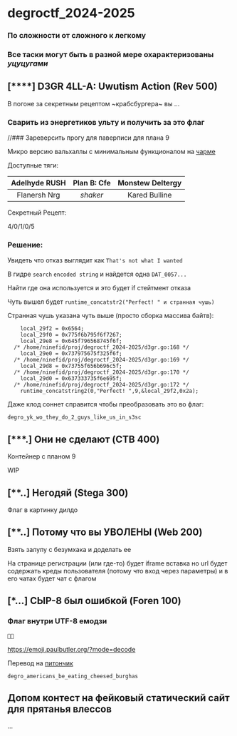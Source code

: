 # degroctf_2024-2025

### По сложности от сложного к легкому

### Все таски могут быть в разной мере охарактеризованы *уцуцугами*

## [****] D3GR 4LL-A: Uwutism Action (Rev 500)

В погоне за секретным рецептом ~крабсбургера~ вы ...

### Сварить из энергетиков ульту и получить за это флаг
//### Зареверсить прогу для паверписи для плана 9

Микро версию вальхаллы с минимальным функционалом на [чарме](https://github.com/charmbracelet/bubbletea)

Доступные тяги:

|Adelhyde RUSH|Plan B: Cfe|Monstew Deltergy|
|:-----------:|:---------:|:--------------:|
|Flanersh Nrg |*shaker*   |Kared Bulline   |

Секретный Рецепт:

4/0/1/0/5

### Решение:

Увидеть что отказ выглядит как `That's not what I wanted`

В гидре `search` `encoded string` и найдется одна `DAT_0057...`

Найти где она используется и это будет if стейтмент отказа

Чуть вышел будет `runtime_concatstr2("Perfect! " и странная чушь)`

Странная чушь указана чуть выше (просто сборка массива байтв):

```
    local_29f2 = 0x6564;
    local_29f0 = 0x775f6b795f6f7267;
    local_29e8 = 0x645f796568745f6f;
  /* /home/ninefid/proj/degroctf_2024-2025/d3gr.go:168 */
    local_29e0 = 0x737975675f325f6f;
  /* /home/ninefid/proj/degroctf_2024-2025/d3gr.go:169 */
    local_29d8 = 0x73755f656b696c5f;
  /* /home/ninefid/proj/degroctf_2024-2025/d3gr.go:170 */
    local_29d0 = 0x637333735f6e695f;
  /* /home/ninefid/proj/degroctf_2024-2025/d3gr.go:172 */
    runtime_concatstring2(0,"Perfect! ",9,&local_29f2,0x2a);
```

Даже клод соннет справится чтобы преобразовать это во флаг:

`degro_yk_wo_they_do_2_guys_like_us_in_s3sc`

## [***.] Они не сделают (CTB 400)

Контейнер с планом 9

WIP

## [**..] Негодяй (Stega 300)

Флаг в картинку дилдо

## [**..] Потому что вы УВОЛЕНЫ (Web 200)

Взять залупу с безумхака и доделать ее

На странице регистрации (или где-то) будет iframe вставка но url будет содержать креды пользователя (потому что вход через параметры) и в его чатах будет чат с флагом

## [*...] СЫР-8 был ошибкой (Foren 100)

### Флаг внутри UTF-8 емодзи

`🧀🍔󠅔󠅕󠅗󠅢󠅟󠅏󠅑󠅝󠅕󠅢󠅙󠅓󠅑󠅞󠅣󠅏󠅒󠅕󠅏󠅕󠅑󠅤󠅙󠅞󠅗󠅏󠅓󠅘󠅕󠅕󠅣󠅕󠅔󠅏󠅒󠅥󠅢󠅗󠅘󠅑󠅣`

https://emoji.paulbutler.org/?mode=decode

Перевод на [питончик](syr_sosal.py)

`degro_americans_be_eating_cheesed_burghas`

## Допом контест на фейковый статический сайт для прятанья влессов

...


